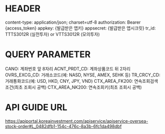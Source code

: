 # HEADER

content-type: application/json; charset=utf-8
authorization: Bearer {access_token}
appkey: {발급받은 앱키}
appsecret: {발급받은 앱시크릿}
tr_id: TTTS3012R (실전투자) or VTTS3012R (모의투자)

# QUERY PARAMETER

CANO: 계좌번호 앞 8자리
ACNT_PRDT_CD: 계좌상품코드 뒤 2자리
OVRS_EXCG_CD: 거래소코드(예: NASD, NYSE, AMEX, SEHK 등)
TR_CRCY_CD: 거래통화코드(예: USD, HKD, CNY, JPY, VND)
CTX_AREA_FK200: 연속조회검색조건(최초 조회시 공백)
CTX_AREA_NK200: 연속조회키(최초 조회시 공백)

# API GUIDE URL

https://apiportal.koreainvestment.com/apiservice/apiservice-oversea-stock-order#L_0482dfb1-154c-476c-8a3b-6fc1da498dbf

